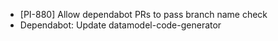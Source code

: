 - [PI-880] Allow dependabot PRs to pass branch name check
- Dependabot: Update datamodel-code-generator

